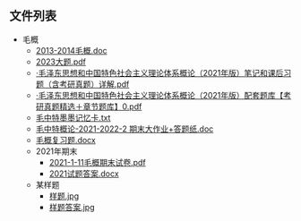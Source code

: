 

## 文件列表

- 毛概
    - [2013-2014毛概.doc](https://github.com/Open-BJUT/BJUT-AI/raw/master/./%E6%AF%9B%E6%A6%82/2013-2014%E6%AF%9B%E6%A6%82.doc)
    - [2023大题.pdf](https://github.com/Open-BJUT/BJUT-AI/raw/master/./%E6%AF%9B%E6%A6%82/2023%E5%A4%A7%E9%A2%98.pdf)
    - [·毛泽东思想和中国特色社会主义理论体系概论（2021年版）笔记和课后习题（含考研真题）详解.pdf](https://github.com/Open-BJUT/BJUT-AI/raw/master/./%E6%AF%9B%E6%A6%82/%C2%B7%E6%AF%9B%E6%B3%BD%E4%B8%9C%E6%80%9D%E6%83%B3%E5%92%8C%E4%B8%AD%E5%9B%BD%E7%89%B9%E8%89%B2%E7%A4%BE%E4%BC%9A%E4%B8%BB%E4%B9%89%E7%90%86%E8%AE%BA%E4%BD%93%E7%B3%BB%E6%A6%82%E8%AE%BA%EF%BC%882021%E5%B9%B4%E7%89%88%EF%BC%89%E7%AC%94%E8%AE%B0%E5%92%8C%E8%AF%BE%E5%90%8E%E4%B9%A0%E9%A2%98%EF%BC%88%E5%90%AB%E8%80%83%E7%A0%94%E7%9C%9F%E9%A2%98%EF%BC%89%E8%AF%A6%E8%A7%A3.pdf)
    - [·毛泽东思想和中国特色社会主义理论体系概论（2021年版）配套题库【考研真题精选＋章节题库】0.pdf](https://github.com/Open-BJUT/BJUT-AI/raw/master/./%E6%AF%9B%E6%A6%82/%C2%B7%E6%AF%9B%E6%B3%BD%E4%B8%9C%E6%80%9D%E6%83%B3%E5%92%8C%E4%B8%AD%E5%9B%BD%E7%89%B9%E8%89%B2%E7%A4%BE%E4%BC%9A%E4%B8%BB%E4%B9%89%E7%90%86%E8%AE%BA%E4%BD%93%E7%B3%BB%E6%A6%82%E8%AE%BA%EF%BC%882021%E5%B9%B4%E7%89%88%EF%BC%89%E9%85%8D%E5%A5%97%E9%A2%98%E5%BA%93%E3%80%90%E8%80%83%E7%A0%94%E7%9C%9F%E9%A2%98%E7%B2%BE%E9%80%89%EF%BC%8B%E7%AB%A0%E8%8A%82%E9%A2%98%E5%BA%93%E3%80%910.pdf)
    - [毛中特墨墨记忆卡.txt](https://github.com/Open-BJUT/BJUT-AI/blob/master/./%E6%AF%9B%E6%A6%82/%E6%AF%9B%E4%B8%AD%E7%89%B9%E5%A2%A8%E5%A2%A8%E8%AE%B0%E5%BF%86%E5%8D%A1.txt)
    - [毛中特概论-2021-2022-2 期末大作业+答题纸.doc](https://github.com/Open-BJUT/BJUT-AI/raw/master/./%E6%AF%9B%E6%A6%82/%E6%AF%9B%E4%B8%AD%E7%89%B9%E6%A6%82%E8%AE%BA-2021-2022-2%20%E6%9C%9F%E6%9C%AB%E5%A4%A7%E4%BD%9C%E4%B8%9A%2B%E7%AD%94%E9%A2%98%E7%BA%B8.doc)
    - [毛概复习题.docx](https://github.com/Open-BJUT/BJUT-AI/raw/master/./%E6%AF%9B%E6%A6%82/%E6%AF%9B%E6%A6%82%E5%A4%8D%E4%B9%A0%E9%A2%98.docx)
    - 2021年期末
        - [2021-1-11毛概期末试卷.pdf](https://github.com/Open-BJUT/BJUT-AI/raw/master/./%E6%AF%9B%E6%A6%82%5C2021%E5%B9%B4%E6%9C%9F%E6%9C%AB/2021-1-11%E6%AF%9B%E6%A6%82%E6%9C%9F%E6%9C%AB%E8%AF%95%E5%8D%B7.pdf)
        - [2021试题答案.docx](https://github.com/Open-BJUT/BJUT-AI/raw/master/./%E6%AF%9B%E6%A6%82%5C2021%E5%B9%B4%E6%9C%9F%E6%9C%AB/2021%E8%AF%95%E9%A2%98%E7%AD%94%E6%A1%88.docx)
    - 某样题
        - [样题.jpg](https://github.com/Open-BJUT/BJUT-AI/raw/master/./%E6%AF%9B%E6%A6%82%5C%E6%9F%90%E6%A0%B7%E9%A2%98/%E6%A0%B7%E9%A2%98.jpg)
        - [样题答案.jpg](https://github.com/Open-BJUT/BJUT-AI/raw/master/./%E6%AF%9B%E6%A6%82%5C%E6%9F%90%E6%A0%B7%E9%A2%98/%E6%A0%B7%E9%A2%98%E7%AD%94%E6%A1%88.jpg)
